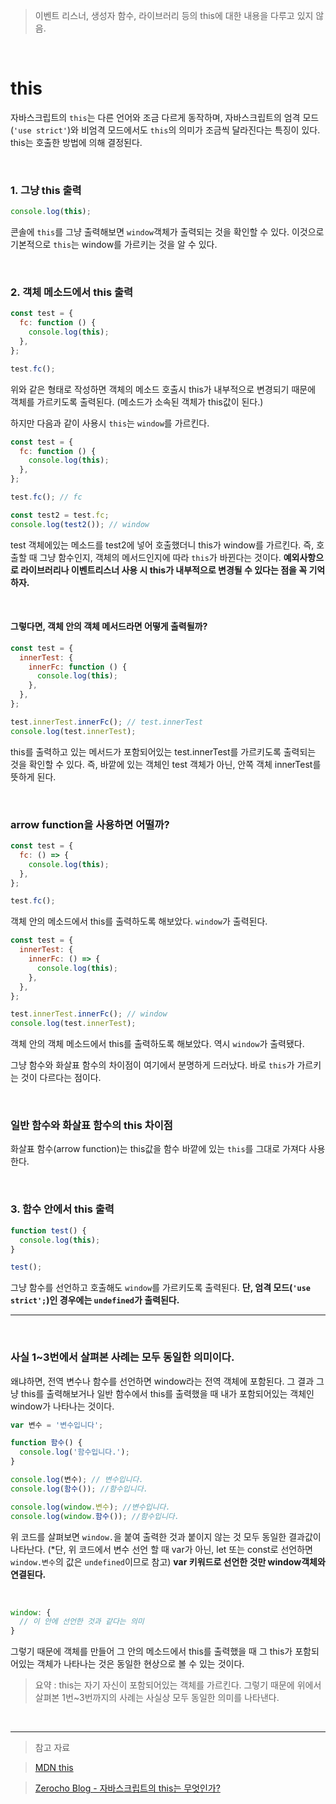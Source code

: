 > 이벤트 리스너, 생성자 함수, 라이브러리 등의 this에 대한 내용을 다루고 있지 않음.

<br>

# this

자바스크립트의 `this`는 다른 언어와 조금 다르게 동작하며,
자바스크립트의 엄격 모드(`'use strict'`)와 비엄격 모드에서도 `this`의 의미가 조금씩 달라진다는 특징이 있다.
this는 호출한 방법에 의해 결정된다.

<br>

### 1. 그냥 this 출력

```javascript
console.log(this);
```

콘솔에 `this`를 그냥 출력해보면 `window`객체가 출력되는 것을 확인할 수 있다.
이것으로 기본적으로 `this`는 window를 가르키는 것을 알 수 있다.

<br>

### 2. 객체 메소드에서 this 출력

```javascript
const test = {
  fc: function () {
    console.log(this);
  },
};

test.fc();
```

위와 같은 형태로 작성하면 객체의 메소드 호출시 this가 내부적으로 변경되기 때문에 객체를 가르키도록 출력된다. (메소드가 소속된 객체가 this값이 된다.)

하지만 다음과 같이 사용시 `this`는 `window`를 가르킨다.

```javascript
const test = {
  fc: function () {
    console.log(this);
  },
};

test.fc(); // fc

const test2 = test.fc;
console.log(test2()); // window
```

test 객체에있는 메소드를 test2에 넣어 호출했더니 this가 window를 가르킨다.
즉, 호출할 때 그냥 함수인지, 객체의 메서드인지에 따라 `this`가 바뀐다는 것이다.
**예외사항으로 라이브러리나 이벤트리스너 사용 시 this가 내부적으로 변경될 수 있다는 점을 꼭 기억하자.**

<br>

#### 그렇다면, 객체 안의 객체 메서드라면 어떻게 출력될까?

```javascript
const test = {
  innerTest: {
    innerFc: function () {
      console.log(this);
    },
  },
};

test.innerTest.innerFc(); // test.innerTest
console.log(test.innerTest);
```

this를 출력하고 있는 메서드가 포함되어있는 test.innerTest를 가르키도록 출력되는 것을 확인할 수 있다. 즉, 바깥에 있는 객체인 test 객체가 아닌, 안쪽 객체 innerTest를 뜻하게 된다.

<br>

### arrow function을 사용하면 어떨까?

```javascript
const test = {
  fc: () => {
    console.log(this);
  },
};

test.fc();
```

객체 안의 메소드에서 this를 출력하도록 해보았다.
`window`가 출력된다.

```javascript
const test = {
  innerTest: {
    innerFc: () => {
      console.log(this);
    },
  },
};

test.innerTest.innerFc(); // window
console.log(test.innerTest);
```

객체 안의 객체 메소드에서 this를 출력하도록 해보았다.
역시 `window`가 출력됐다.

그냥 함수와 화살표 함수의 차이점이 여기에서 분명하게 드러났다.
바로 `this`가 가르키는 것이 다르다는 점이다.

<br>

### 일반 함수와 화살표 함수의 this 차이점

화살표 함수(arrow function)는 this값을 함수 바깥에 있는 `this`를 그대로 가져다 사용한다.

<br>

### 3. 함수 안에서 this 출력

```javascript
function test() {
  console.log(this);
}

test();
```

그냥 함수를 선언하고 호출해도 `window`를 가르키도록 출력된다.
**단, 엄격 모드(`'use strict';`)인 경우에는 `undefined`가 출력된다.**

---

<br>

### 사실 1~3번에서 살펴본 사례는 모두 동일한 의미이다.

왜냐하면, 전역 변수나 함수를 선언하면 window라는 전역 객체에 포함된다. 그 결과 그냥 this를 출력해보거나 일반 함수에서 this를 출력했을 때 내가 포함되어있는 객체인 window가 나타나는 것이다.

```javascript
var 변수 = '변수입니다';

function 함수() {
  console.log('함수입니다.');
}

console.log(변수); // 변수입니다.
console.log(함수()); //함수입니다.

console.log(window.변수); //변수입니다.
console.log(window.함수()); //함수입니다.
```

위 코드를 살펴보면 `window.`을 붙여 출력한 것과 붙이지 않는 것 모두 동일한 결과값이 나타난다. (\*단, 위 코드에서 변수 선언 할 때 var가 아닌, let 또는 const로 선언하면 `window.변수`의 값은 `undefined`이므로 참고)
**var 키워드로 선언한 것만 window객체와 연결된다.**

<br>

```javascript
window: {
  // 이 안에 선언한 것과 같다는 의미
}
```

그렇기 때문에 객체를 만들어 그 안의 메소드에서 this를 출력했을 때 그 this가 포함되어있는 객체가 나타나는 것은 동일한 현상으로 볼 수 있는 것이다.

> 요약 : this는 자기 자신이 포함되어있는 객체를 가르킨다.
> 그렇기 때문에 위에서 살펴본 1번~3번까지의 사례는 사실상 모두 동일한 의미를 나타낸다.

<br>

---

> 참고 자료

> [MDN this](https://developer.mozilla.org/ko/docs/Web/JavaScript/Reference/Operators/this)

> [Zerocho Blog - 자바스크립트의 this는 무엇인가?](https://www.zerocho.com/category/JavaScript/post/5b0645cc7e3e36001bf676eb)
